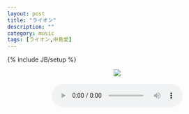 ```yaml
---
layout: post
title: "ライオン"
description: ""
category: music
tags: [ライオン,中島愛]
---
```

{% include JB/setup %}


<div align="center" >


<img src="http://img3.douban.com/lpic/s3865120.jpg" />
<br />
<br />
<audio src="http://hc.yinyuetai.com/uploads/videos/common/AFA0013BD75DB1EC617916CB5602CA30.flv?sc=6e7833f61d844ff8&br=779" controls  />




</div>